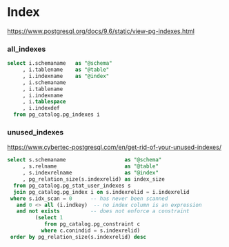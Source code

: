 # Index

https://www.postgresql.org/docs/9.6/static/view-pg-indexes.html

### all_indexes
````sql
select i.schemaname   as "@schema"
     , i.tablename    as "@table"
     , i.indexname    as "@index"
     , i.schemaname
     , i.tablename
     , i.indexname
     , i.tablespace
     , i.indexdef
  from pg_catalog.pg_indexes i
````


### unused_indexes

https://www.cybertec-postgresql.com/en/get-rid-of-your-unused-indexes/

````sql
select s.schemaname                   as "@schema"
     , s.relname                      as "@table"
     , s.indexrelname                 as "@index"
     , pg_relation_size(s.indexrelid) as index_size
  from pg_catalog.pg_stat_user_indexes s
  join pg_catalog.pg_index i on s.indexrelid = i.indexrelid
 where s.idx_scan = 0      -- has never been scanned
   and 0 <> all (i.indkey)  -- no index column is an expression
   and not exists          -- does not enforce a constraint
         (select 1
            from pg_catalog.pg_constraint c
           where c.conindid = s.indexrelid)
 order by pg_relation_size(s.indexrelid) desc
````
